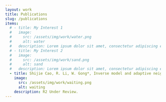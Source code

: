 ```yaml
---
layout: work
title: Publications
slug: /publications
items:
  # - title: My Interest 1
  #   image:
  #     src: /assets/img/work/water.png
  #     alt: water
  #   description: Lorem ipsum dolor sit amet, consectetur adipiscing elit, sed do eiusmod tempor incididunt ut labore et dolore magna aliqua. Ut enim ad minim veniam, quis nostrud exercitation ullamco laboris nisi ut aliquip ex ea commodo consequat.
  # - title: My Interest 2
  #   image:
  #     src: /assets/img/work/sand.png
  #     alt: sand
  #   description: Lorem ipsum dolor sit amet, consectetur adipiscing elit, sed do eiusmod tempor incididunt ut labore et dolore magna aliqua. Ut enim ad minim veniam, quis nostrud exercitation ullamco laboris nisi ut aliquip ex ea commodo consequat. Duis aute irure dolor in reprehenderit in voluptate velit esse cillum dolore eu fugiat nulla pariatur.
  - title: Shijie Cao, R. Li, W. Gong*, Inverse model and adaptive neighborhood search based cooperative optimizer for energy-efficient distributed flexible job shop scheduling, Swarm and Evolutionary Computation.
    image:
      src: /assets/img/work/waiting.png
      alt: waiting
    description: R2 Under Review.
---
```


<!-- This is an example of a "Work" page, displaying your work, your interests, your projects. -->
<br />
<br />
